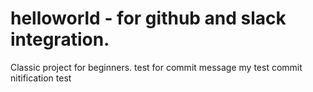 # helloworld - for github and slack integration.
Classic project for beginners.
test for commit message
my test commit nitification test
